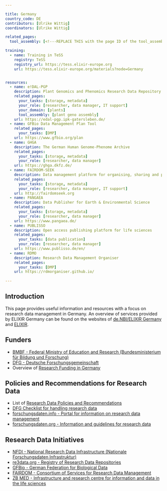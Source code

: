 ```yaml
---

title: Germany
country_code: DE
contributors: [Ulrike Wittig]
coordinators: [Ulrike Wittig]

related_pages: 
  tool_assembly: [<!---REPLACE THIS with the page ID of the tool_assembly pages that you want to list here as related pages--->]

training:
  - name: Training in TeSS
    registry: TeSS
    registry_url: https://tess.elixir-europe.org
    url: https://tess.elixir-europe.org/materials?node=Germany


resources:
  - name: e!DAL-PGP
    description: Plant Genomics and Phenomics Research Data Repository
    related_pages:
      your_tasks: [storage, metadata]
      your_role: [researcher, data manager, IT support]
      your_domain: [plants]
      tool_assembly: [plant geno assembly]
    url: https://edal-pgp.ipk-gatersleben.de/  
  - name: GFBio Data Management Plan Tool
    related_pages:
      your_tasks: [DMP]
    url: https://www.gfbio.org/plan
  - name: GHGA
    description: The German Human Genome-Phenome Archive
    related_pages:
      your_tasks: [storage, metadata]
      your_role: [researcher, data manager]
    url: https://ghga.dkfz.de/
  - name: FAIRDOM-SEEK
    description: Data management platform for organising, sharing and publishing research datasets, models, protocols, samples, publications and other research outcomes.
    related_pages:
      your_tasks: [storage, metadata]
      your_role: [researcher, data manager, IT support]
    url: http://fairdomseek.org
  - name: PANGAEA
    description: Data Publisher for Earth & Environmental Science
    related_pages:
      your_tasks: [storage, metadata]
      your_role: [researcher, data manager]
    url: https://www.pangaea.de/
  - name: PUBLISSO
    description: Open access publishing platform for life sciences
    related_pages:
      your_tasks: [data publication]
      your_role: [researcher, data manager]
    url: https://www.publisso.de/en/
  - name: RDMO
    description: Research Data Management Organiser
    related_pages:
      your_tasks: [DMP]
    url: https://rdmorganiser.github.io/
    
---
```



## Introduction 

This page provides useful information and resources with a focus on research data management in Germany. An overview of services provided by ELIXIR Germany can be found on the websites of [de.NBI/ELIXIR Germany](https://www.denbi.de/) and [ELIXIR](https://elixir-europe.org/about-us/who-we-are/nodes/germany).

## Funders

* [BMBF - Federal Ministry of Education and Research (Bundesministerium für Bildung und Forschung)](https://www.bmbf.de/)
* [DFG - Deutsche Forschungsgemeinschaft](https://www.dfg.de)
* Overview of [Research Funding in Germany](https://www.research-in-germany.org/en/)

## Policies and Recommendations for Research Data

* List of [Research Data Policies and Recommendations](https://www.forschungsdaten.org/index.php/Data_Policies)
* [DFG Checklist for handling research data](https://www.dfg.de/download/pdf/foerderung/grundlagen_dfg_foerderung/forschungsdaten/forschungsdaten_checkliste_de.pdf)
* [forschungsdaten.info - Portal for information on research data management](https://www.forschungsdaten.info/)
* [forschungsdaten.org - Information and guidelines for research data](https://www.forschungsdaten.org)

## Research Data Initiatives 

* [NFDI - National Research Data Infrastructure (Nationale Forschungsdaten Infrastruktur)](https://www.nfdi.de/)
* [re3data.org - Registry of Research Data Repositories](https://www.re3data.org/)
* [GFBio - German Federation for Biological Data](https://www.gfbio.org/)
* [FAIRDOM - Consortium of Services for Research Data Management](https://fair-dom.org/)
* [ZB MED - Infrastructure and research centre for information and data in the life sciences](https://www.zbmed.de/)


